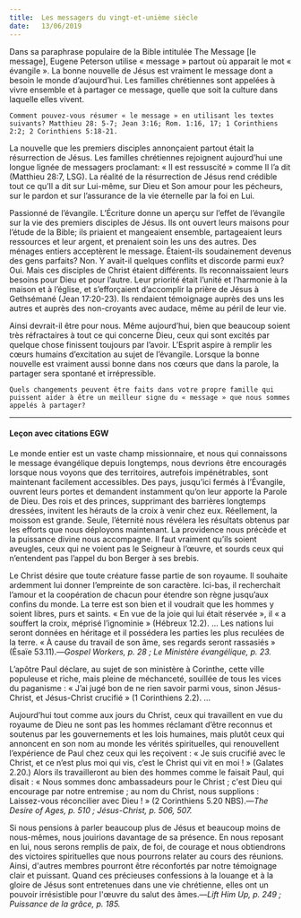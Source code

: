 ```yaml
---
title:  Les messagers du vingt-et-unième siècle
date:   13/06/2019
---
```


Dans sa paraphrase populaire de la Bible intitulée The Message [le message], Eugene Peterson utilise « message » partout où apparait le mot « évangile ». La bonne nouvelle de Jésus est vraiment le message dont a besoin le monde d’aujourd’hui. Les familles chrétiennes sont appelées à vivre ensemble et à partager ce message, quelle que soit la culture dans laquelle elles vivent.

`Comment pouvez-vous résumer « le message » en utilisant les textes suivants? Matthieu 28: 5-7; Jean 3:16; Rom. 1:16, 17; 1 Corinthiens 2:2; 2 Corinthiens 5:18-21.`

La nouvelle que les premiers disciples annonçaient partout était la résurrection de Jésus. Les familles chrétiennes rejoignent aujourd’hui une longue lignée de messagers proclamant: « Il est ressuscité » comme Il l’a dit (Matthieu 28:7, LSG). La réalité de la résurrection de Jésus rend crédible tout ce qu’Il a dit sur Lui-même, sur Dieu et Son amour pour les pécheurs, sur le pardon et sur l’assurance de la vie éternelle par la foi en Lui.

Passionné de l’évangile. L’Écriture donne un aperçu sur l’effet de l’évangile sur la vie des premiers disciples de Jésus. Ils ont ouvert leurs maisons pour l’étude de la Bible; ils priaient et mangeaient ensemble, partageaient leurs ressources et leur argent, et prenaient soin les uns des autres. Des ménages entiers acceptèrent le message. Étaient-ils soudainement devenus des gens parfaits? Non. Y avait-il quelques conflits et discorde parmi eux? Oui. Mais ces disciples de Christ étaient différents. Ils reconnaissaient leurs besoins pour Dieu et pour l’autre. Leur priorité était l’unité et l’harmonie à la maison et à l’église, et s’efforçaient d’accomplir la prière de Jésus à Gethsémané (Jean 17:20-23). Ils rendaient témoignage auprès des uns les autres et auprès des non-croyants avec audace, même au péril de leur vie.

Ainsi devrait-il être pour nous. Même aujourd’hui, bien que beaucoup soient très réfractaires à tout ce qui concerne Dieu, ceux qui sont excités par quelque chose finissent toujours par l’avoir. L’Esprit aspire à remplir les cœurs humains d’excitation au sujet de l’évangile. Lorsque la bonne nouvelle est vraiment aussi bonne dans nos cœurs que dans la parole, la partager sera spontané et irrépressible.

`Quels changements peuvent être faits dans votre propre famille qui puissent aider à être un meilleur signe du « message » que nous sommes appelés à partager?`

---

#### Leçon avec citations EGW

Le monde entier est un vaste champ missionnaire, et nous qui connaissons le message évangélique depuis longtemps, nous devrions être encouragés lorsque nous voyons que des territoires, autrefois impénétrables, sont maintenant facilement accessibles. Des pays, jusqu’ici fermés à l’Évangile, ouvrent leurs portes et demandent instamment qu’on leur apporte la Parole de Dieu. Des rois et des princes, supprimant des barrières longtemps dressées, invitent les hérauts de la croix à venir chez eux. Réellement, la moisson est grande. Seule, l’éternité nous révélera les résultats obtenus par les efforts que nous déployons maintenant. La providence nous précède et la puissance divine nous accompagne. Il faut vraiment qu’ils soient aveugles, ceux qui ne voient pas le Seigneur à l’œuvre, et sourds ceux qui n’entendent pas l’appel du bon Berger à ses brebis.

Le Christ désire que toute créature fasse partie de son royaume. Il souhaite ardemment lui donner l’empreinte de son caractère. Ici-bas, il recherchait l’amour et la coopération de chacun pour étendre son règne jusqu’aux confins du monde. La terre est son bien et il voudrait que les hommes y soient libres, purs et saints. « En vue de la joie qui lui était réservée », il « a souffert la croix, méprisé l’ignominie » (Hébreux 12.2). … Les nations lui seront données en héritage et il possédera les parties les plus reculées de la terre. « À cause du travail de son âme, ses regards seront rassasiés » (Ésaïe 53.11).—_Gospel Workers, p. 28 ; Le Ministère évangélique, p. 23._

L’apôtre Paul déclare, au sujet de son ministère à Corinthe, cette ville populeuse et riche, mais pleine de méchanceté, souillée de tous les vices du paganisme : « J’ai jugé bon de ne rien savoir parmi vous, sinon Jésus-Christ, et Jésus-Christ crucifié » (1 Corinthiens 2.2). …

Aujourd’hui tout comme aux jours du Christ, ceux qui travaillent en vue du royaume de Dieu ne sont pas les hommes réclamant d’être reconnus et soutenus par les gouvernements et les lois humaines, mais plutôt ceux qui annoncent en son nom au monde les vérités spirituelles, qui renouvellent l’expérience de Paul chez ceux qui les reçoivent : « Je suis crucifié avec le Christ, et ce n’est plus moi qui vis, c’est le Christ qui vit en moi ! » (Galates 2.20.) Alors ils travailleront au bien des hommes comme le faisait Paul, qui disait : « Nous sommes donc ambassadeurs pour le Christ ; c'est Dieu qui encourage par notre entremise ; au nom du Christ, nous supplions : Laissez-vous réconcilier avec Dieu ! » (2 Corinthiens 5.20 NBS).—_The Desire of Ages, p. 510 ; Jésus-Christ, p. 506, 507._

Si nous pensions à parler beaucoup plus de Jésus et beaucoup moins de nous-mêmes, nous jouirions davantage de sa présence. En nous reposant en lui, nous serons remplis de paix, de foi, de courage et nous obtiendrons des victoires spirituelles que nous pourrons relater au cours des réunions. Ainsi, d'autres membres pourront être réconfortés par notre témoignage clair et puissant. Quand ces précieuses confessions à la louange et à la gloire de Jésus sont entretenues dans une vie chrétienne, elles ont un pouvoir irrésistible pour l'œuvre du salut des âmes.—_Lift Him Up, p. 249 ; Puissance de la grâce, p. 185._
